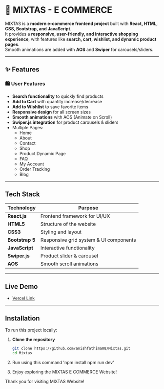 # 🛒 MIXTAS - E COMMERCE

MIXTAS is a **modern e-commerce frontend project** built with **React, HTML, CSS, Bootstrap, and JavaScript**.  
It provides a **responsive, user-friendly, and interactive shopping experience**, with features like **search, cart, wishlist, and dynamic product pages**.  
Smooth animations are added with **AOS** and **Swiper** for carousels/sliders.  

---

## ✨ Features  

### 🛍️ User Features  
- **Search functionality** to quickly find products  
- **Add to Cart** with quantity increase/decrease  
- **Add to Wishlist** to save favorite items  
- **Responsive design** for all screen sizes  
- **Smooth animations** with AOS (Animate on Scroll)  
- **Swiper.js integration** for product carousels & sliders  
- Multiple Pages:  
  - Home  
  - About  
  - Contact  
  - Shop  
  - Product Dynamic Page  
  - FAQ  
  - My Account  
  - Order Tracking  
  - Blog  

---

## Tech Stack  

| **Technology**   | **Purpose**                              |
|------------------|-------------------------------------------|
| **React.js**     | Frontend framework for UI/UX              |
| **HTML5**        | Structure of the website                  |
| **CSS3**         | Styling and layout                        |
| **Bootstrap 5**  | Responsive grid system & UI components    |
| **JavaScript**   | Interactive functionality                 |
| **Swiper.js**    | Product slider & carousel                 |
| **AOS**          | Smooth scroll animations                  |

---

## Live Demo  
- [Vercel Link](https://mixtas-saf.vercel.app/)  

---

## Installation  

To run this project locally:  

1. **Clone the repository**  
   ```bash
   git clone https://github.com/anishfathima08/Mixtas.git
   cd Mixtas

2. Run using this command 'npm install npm run dev'

3. Enjoy exploring the MIXTAS E COMMERCE Website! 

Thank you for visiting MIXTAS Website!